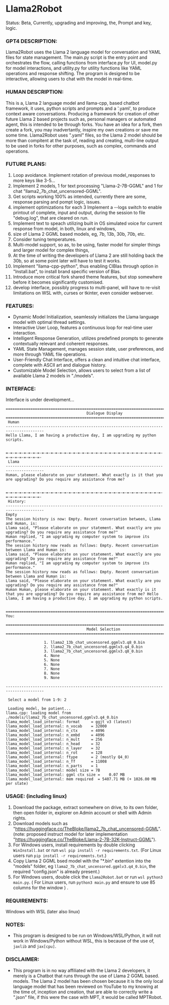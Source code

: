 # Llama2Robot
Status: Beta, Currently, upgrading and improving, the, Prompt and key, logic.

### GPT4 DESCRIPTION:
Llama2Robot uses the Llama 2 language model for conversation and YAML files for state management. The main.py script is the entry point and orchestrates the flow, calling functions from interface.py for UI, model.py for model interactions, and utility.py for utility functions like YAML operations and response shifting. The program is designed to be interactive, allowing users to chat with the model in real-time.

### HUMAN DESCRIPTION:
This is a, Llama 2 language model and llama-cpp, based chatbot framework, it uses, python scripts and prompts and a '.yaml', to produce context aware conversations. Producing a framework for creation of other future Llama 2 based projects such as, personal managers or automated agent, this is intended to be through forks. You have an idea for a fork, then create a fork, you may inadvertantly, inspire my own creations or save me some time. Llama2Robot uses ".yaml" files, so the Llama 2 model should be more than compitent at the task of, reading and creating, multi-line output to be used in forks for other purposes, such as complex, commands and operations.

### FUTURE PLANS:
1) Loop avoidance. Implement rotation of previous model_responses to more keys like 3-5... 
1) Implement 2 models, 1 for text processing "Llama-2-7B-GGML" and 1 for chat "llama2_7b_chat_uncensored-GGML". 
1) Get scripts working 100% as intended, currently there are some, response parsing and pompt logic, issues.
2) implement optimizations for each
3 Implement  a --logs switch to enable printout of complete, input and output, during the session to file "debug.log", that are cleared on run.
4) Implement text to speach utilizing built in OS simulated voice for current response from model, in both, linux and windows, 
4) size of Llama 2 GGML based models, eg, 7b, 13b, 30b, 70b, etc.
5) Consider tuning temperatures.
6) Multi-model support, so as, to be using, faster model for simpler things and larger model for complex things,
7) At the time of writing the developers of Llama 2 are still holding back the 30b, so at some point later will have to test it works.
8) Implement "llama-cpp-python", thus enabling ClBlas through option in "Install.bat", to install brand specific version of Blas.
9) Introduce more critical fork shared theme features, but stop somewhere before it becomes significantly customised.
10) develop interface, possibly progress to multi-panel, will have to re-visit limitations on WSL with, curses or tkinter, even consider webserver. 

### FEATURES:
* Dynamic Model Initialization, seamlessly initializes the Llama language model with optimal thread settings.
* Interactive User Loop, features a continuous loop for real-time user interaction.
* Intelligent Response Generation, utilizes predefined prompts to generate contextually relevant and coherent responses.
* YAML State Management, manages session state, user preferences, and more through YAML file operations.
* User-Friendly Chat Interface, offers a clean and intuitive chat interface, complete with ASCII art and dialogue history.
* Customizable Model Selection, allows users to select from a list of available Llama 2 models in "./models".


### INTERFACE:
Interface is under development...
```
=======================================================================================
                                    Dialogue Display
=======================================================================================
 Human
---------------------------------------------------------------------------------------
Hello Llama, I am having a productive day, I am upgrading my python scripts.


=-=-=-=-=-=-=-=-=-=-=-=-=-=-=-=-=-=-=-=-=-=-=-=-=-=-=-=-=-=-=-=-=-=-=-=-=-=-=-=-=-=-=-
 Llama
---------------------------------------------------------------------------------------
Human, please elaborate on your statement. What exactly is it that you are upgrading? Do you require any assistance from me?


=-=-=-=-=-=-=-=-=-=-=-=-=-=-=-=-=-=-=-=-=-=-=-=-=-=-=-=-=-=-=-=-=-=-=-=-=-=-=-=-=-=-=-
 History:
---------------------------------------------------------------------------------------
Empty
The session history is now: Empty. Recent conversation between, Llama and Human, is:
Llama said, "Please elaborate on your statement. What exactly are you upgrading? Do you require any assistance from me?"
Human replied, "I am upgrading my computer system to improve its performance."
The session history now reads as follows: Empty. Recent conversation between Llama and Human is:
Llama said, "Please elaborate on your statement. What exactly are you upgrading? Do you require any assistance from me?"
Human replied, "I am upgrading my computer system to improve its performance."
The session history now reads as follows: Empty. Recent conversation between Llama and Human is:
Llama said, "Please elaborate on your statement. What exactly are you upgrading? Do you require any assistance from me?"
Human Human, please elaborate on your statement. What exactly is it that you are upgrading? Do you require any assistance from me? Hello Llama, I am having a productive day, I am upgrading my python scripts.


=======================================================================================
You:
```
```
=======================================================================================
                                    Model Selection
=======================================================================================

                 1. llama2_13b_chat_uncensored.ggmlv3.q8_0.bin
                 2. llama2_7b_chat_uncensored.ggmlv3.q4_0.bin
                 3. llama2_7b_chat_uncensored.ggmlv3.q8_0.bin
                 4. None
                 5. None
                 6. None
                 7. None
                 8. None
                 9. None

---------------------------------------------------------------------------------------

 Select a model from 1-9: 2

 Loading model, be patient...
llama.cpp: loading model from ./models/llama2_7b_chat_uncensored.ggmlv3.q4_0.bin
llama_model_load_internal: format     = ggjt v3 (latest)
llama_model_load_internal: n_vocab    = 32000
llama_model_load_internal: n_ctx      = 4096
llama_model_load_internal: n_embd     = 4096
llama_model_load_internal: n_mult     = 256
llama_model_load_internal: n_head     = 32
llama_model_load_internal: n_layer    = 32
llama_model_load_internal: n_rot      = 128
llama_model_load_internal: ftype      = 2 (mostly Q4_0)
llama_model_load_internal: n_ff       = 11008
llama_model_load_internal: n_parts    = 1
llama_model_load_internal: model size = 7B
llama_model_load_internal: ggml ctx size =    0.07 MB
llama_model_load_internal: mem required  = 5407.71 MB (+ 1026.00 MB per state)

```
### USAGE: (including linux)
1) Download the package, extract somewhere on drive, to its own folder, then open folder in, explorer on Admin account or shell with Admin rights.
2) Download models such as "https://huggingface.co/TheBloke/llama2_7b_chat_uncensored-GGML". (note: proposed instruct model for later implementation "https://huggingface.co/TheBloke/Llama-2-7B-32K-Instruct-GGML").
3) For Windows users, install requirements by double clicking `WinInstall.bat` or run `wsl pip install -r requirements.txt`. (For Linux users run `pip install -r requirements.txt`.)
4) Copy Llama 2 GGML bsed model with the "*.bin" extention into the "models" folder, eg `llama2_7b_chat_uncensored.ggmlv3.q4_0.bin`, the required "config.json" is already present.)
5) For Windows users, double click the `Llama2Robot.bat` or run `wsl python3 main.py`. ( For Linux users, run `python3 main.py` and ensure to use 85 columns for the window ) .

### REQUIREMENTS:
Windows with WSL (later also linux)

### NOTES:
* This program is designed to be run on Windows/WSL/Python, it will not work in Windows/Python without WSL, this is because of the use of, `jaxlib` and `jax[cpu]`. 

### DISCLAIMER:
* This program is in no way affiliated with the Llama 2 developers, it merely is a Chatbot that runs through the use of Llama 2 GGML based. models. The Llama 2 model has been chosen because it is the only local language model that has been reviewed on YouTube to my knowing at the time of, inception and creation, that are able to correctly write a ".json" file, if this were the case with MPT, it would be called MPTRobot. 
